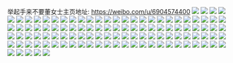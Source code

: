 举起手来不要董女士主页地址: https://weibo.com/u/6904574400 
![](https://wx4.sinaimg.cn/mw2000/007xgTdely1h8wmbfbrytj31sc2dskjm.jpg) 
![](https://wx4.sinaimg.cn/mw2000/007xgTdely1h8wmbm86o3j30n00ne4a4.jpg) 
![](https://wx4.sinaimg.cn/mw2000/007xgTdely1h8qh7sl8pjj3340340b2d.jpg) 
![](https://wx4.sinaimg.cn/mw2000/007xgTdely1h8qh7ub1bwj3340340u10.jpg) 
![](https://wx4.sinaimg.cn/mw2000/007xgTdely1h8qh7vta4dj3340340x6s.jpg) 
![](https://wx4.sinaimg.cn/mw2000/007xgTdely1h8ok5b6rsgj32c0340u0y.jpg) 
![](https://wx4.sinaimg.cn/mw2000/007xgTdely1h8ok5da8hwj32c0340hdw.jpg) 
![](https://wx4.sinaimg.cn/mw2000/007xgTdely1h8ok59gsy3j31gm1y64qp.jpg) 
![](https://wx4.sinaimg.cn/mw2000/007xgTdely1h8ok5bxevaj31sg2dx4qp.jpg) 
![](https://wx4.sinaimg.cn/mw2000/007xgTdely1h8me19sn16j316l1ksk8n.jpg) 
![](https://wx4.sinaimg.cn/mw2000/007xgTdely1h8me19el79j31o0280x6p.jpg) 
![](https://wx4.sinaimg.cn/mw2000/007xgTdely1h8me1c3xprj31o0280u0x.jpg) 
![](https://wx4.sinaimg.cn/mw2000/007xgTdely1h8me1elg9zj30tv13a43i.jpg) 
![](https://wx4.sinaimg.cn/mw2000/007xgTdely1h8kqtuk51oj31kf238u0y.jpg) 
![](https://wx4.sinaimg.cn/mw2000/007xgTdely1h7yxn5js3aj32c02bz4qq.jpg) 
![](https://wx4.sinaimg.cn/mw2000/007xgTdely1h7yxn6l1kyj30op0xgwqm.jpg) 
![](https://wx4.sinaimg.cn/mw2000/007xgTdely1h7yxnfir73j317p1hcaw1.jpg) 
![](https://wx4.sinaimg.cn/mw2000/007xgTdely1h7yxngiunyj30u00u0wp0.jpg) 
![](https://wx4.sinaimg.cn/mw2000/007xgTdely1h7wdc7wdxbj31o0280npd.jpg) 
![](https://wx4.sinaimg.cn/mw2000/007xgTdely1h7wdc8pzn8j31no27lb29.jpg) 
![](https://wx4.sinaimg.cn/mw2000/007xgTdely1h7s8sgvt0zj31yc0wi7u2.jpg) 
![](https://wx4.sinaimg.cn/mw2000/007xgTdely1h7s3odc7uvj30tl0rtgn1.jpg) 
![](https://wx4.sinaimg.cn/mw2000/007xgTdely1h7s1ynx4v5j30th0pggxq.jpg) 
![](https://wx4.sinaimg.cn/mw2000/007xgTdely1h7ph4gaklkj32c0340b2a.jpg) 
![](https://wx4.sinaimg.cn/mw2000/007xgTdely1h7ph4hosqpj30ng0cs768.jpg) 
![](https://wx4.sinaimg.cn/mw2000/007xgTdely1h7ph4l05qvj30wi1yc4gr.jpg) 
![](https://wx4.sinaimg.cn/mw2000/007xgTdely1h7njgykrqoj30ye186ak9.jpg) 
![](https://wx4.sinaimg.cn/mw2000/007xgTdely1h7njgzmljxj31hc1hc1kx.jpg) 
![](https://wx4.sinaimg.cn/mw2000/007xgTdely1h7njh0rc4nj33403404qr.jpg) 
![](https://wx4.sinaimg.cn/mw2000/007xgTdely1h7njgy592uj30s81e60yl.jpg) 
![](https://wx4.sinaimg.cn/mw2000/007xgTdely1h7njhc4v6mj30k00zktey.jpg) 
![](https://wx4.sinaimg.cn/mw2000/007xgTdely1h7njh9cv8jj30u01hctgv.jpg) 
![](https://wx4.sinaimg.cn/mw2000/007xgTdely1h7e5j0idwqj30tz0yy4fy.jpg) 
![](https://wx4.sinaimg.cn/mw2000/007xgTdely1h7aquqmxbmj32c0359tmd.jpg) 
![](https://wx4.sinaimg.cn/mw2000/007xgTdely1h78eqbr9g2j30tu0l7wnl.jpg) 
![](https://wx4.sinaimg.cn/mw2000/007xgTdely1h768wks0f1j31o02801kx.jpg) 
![](https://wx4.sinaimg.cn/mw2000/007xgTdely1h768wqryl2j31o0280agt.jpg) 
![](https://wx4.sinaimg.cn/mw2000/007xgTdely1h768wupiycj31o0280wji.jpg) 
![](https://wx4.sinaimg.cn/mw2000/007xgTdely1h768wyiselj31o02807ga.jpg) 
![](https://wx4.sinaimg.cn/mw2000/007xgTdely1h711nv7whxj30wi1yctpq.jpg) 
![](https://wx4.sinaimg.cn/mw2000/007xgTdely1h6vfcvaaayj30u00zf44n.jpg) 
![](https://wx4.sinaimg.cn/mw2000/007xgTdely1h6us50wu82j30sh1emqkj.jpg) 
![](https://wx4.sinaimg.cn/mw2000/007xgTdely1h6us52sexdj31o0281gug.jpg) 
![](https://wx4.sinaimg.cn/mw2000/007xgTdely1h6us54ujd6j31o02811ky.jpg) 
![](https://wx4.sinaimg.cn/mw2000/007xgTdely1h6tjtn87j4j324n2u70z0.jpg) 
![](https://wx4.sinaimg.cn/mw2000/007xgTdely1h6tjtpri7mj31sc2dsb2a.jpg) 
![](https://wx4.sinaimg.cn/mw2000/007xgTdely1h6r4o2ko1dj30u00bjabs.jpg) 
![](https://wx4.sinaimg.cn/mw2000/007xgTdely1h6r4o2z31fj30tp11zgvm.jpg) 
![](https://wx4.sinaimg.cn/mw2000/007xgTdely1h6nwm4oiixj31l2243npd.jpg) 
![](https://wx4.sinaimg.cn/mw2000/007xgTdely1h6nwmbwkj2j33402c04qq.jpg) 
![](https://wx4.sinaimg.cn/mw2000/007xgTdely1h6nwm6h57ej31o0280x6p.jpg) 
![](https://wx4.sinaimg.cn/mw2000/007xgTdely1h6nwmckt9cj30mt14lk76.jpg) 
![](https://wx4.sinaimg.cn/mw2000/007xgTdely1h6nwmct0mej30k00zkgmh.jpg) 
![](https://wx4.sinaimg.cn/mw2000/007xgTdely1h6nwm7rtwlj31hs1zq44l.jpg) 
![](https://wx4.sinaimg.cn/mw2000/007xgTdely1h6lm3w2g5dj30u0140tlc.jpg) 
![](https://wx4.sinaimg.cn/mw2000/007xgTdely1h6j8jyo2gaj31o0280x6p.jpg) 
![](https://wx4.sinaimg.cn/mw2000/007xgTdely1h6j8k4oqhyj333z321qv7.jpg) 
![](https://wx4.sinaimg.cn/mw2000/007xgTdely1h6gkvod60cj30u01sxqfl.jpg) 
![](https://wx4.sinaimg.cn/mw2000/007xgTdely1h6ema1znjwj30tz0miabl.jpg) 
![](https://wx4.sinaimg.cn/mw2000/007xgTdely1h67ng76afbj31nj27d1ky.jpg) 
![](https://wx4.sinaimg.cn/mw2000/007xgTdely1h67ng9a992j31mo2681ky.jpg) 
![](https://wx4.sinaimg.cn/mw2000/007xgTdely1h67fxzv79dj31g91xo1kx.jpg) 
![](https://wx4.sinaimg.cn/mw2000/007xgTdely1h67fy0xbjgj31mc25se81.jpg) 
![](https://wx4.sinaimg.cn/mw2000/007xgTdely1h66kn89i0pj30wi1yck5w.jpg) 
![](https://wx4.sinaimg.cn/mw2000/007xgTdely1h666mzvoxtj31z62onqv5.jpg) 
![](https://wx4.sinaimg.cn/mw2000/007xgTdely1h61zu9er2aj31px2wsx6p.jpg) 
![](https://wx4.sinaimg.cn/mw2000/007xgTdely1h61zuamm8zj32c13401ky.jpg) 
![](https://wx4.sinaimg.cn/mw2000/007xgTdely1h61zub74x5j33402c01kx.jpg) 
![](https://wx4.sinaimg.cn/mw2000/007xgTdely1h61zu87kc5j31o1280qv6.jpg) 
![](https://wx4.sinaimg.cn/mw2000/007xgTdely1h5xcla04psj30os183jzr.jpg) 
![](https://wx4.sinaimg.cn/mw2000/007xgTdely1h5xcl8n1k7j30u01hcmy2.jpg) 
![](https://wx4.sinaimg.cn/mw2000/007xgTdely1h5uy26zhw7j31o0280qv5.jpg) 
![](https://wx4.sinaimg.cn/mw2000/007xgTdely1h5uy28i35tj32c0340npe.jpg) 
![](https://wx4.sinaimg.cn/mw2000/007xgTdely1h5uy2ezon9j30u00mqacb.jpg) 
![](https://wx4.sinaimg.cn/mw2000/007xgTdely1h5c9j28ct1j30wi1yckjl.jpg) 
![](https://wx4.sinaimg.cn/mw2000/007xgTdely1h5alrmepetj30wi0h4t9r.jpg) 
![](https://wx4.sinaimg.cn/mw2000/007xgTdely1h4zntiqwudj30mz14vjuu.jpg) 
![](https://wx4.sinaimg.cn/mw2000/007xgTdely1h4ycyz6zgxj30wi1ycanu.jpg) 
![](https://wx4.sinaimg.cn/mw2000/007xgTdely1h4ycstvhr1j31sc2dsx6p.jpg) 
![](https://wx4.sinaimg.cn/mw2000/007xgTdely1h4p9hqqy0bj31o0280kjm.jpg) 
![](https://wx4.sinaimg.cn/mw2000/007xgTdely1h4p9hcaxvwj32c0340hdt.jpg) 
![](https://wx4.sinaimg.cn/mw2000/007xgTdely1h4epm8h8zkj30tz143dt2.jpg) 
![](https://wx4.sinaimg.cn/mw2000/007xgTdely1h48xdss1nhj30mi0u0gu2.jpg) 
![](https://wx4.sinaimg.cn/mw2000/007xgTdely1h458czba6rj30mi0nddlu.jpg) 
![](https://wx4.sinaimg.cn/mw2000/007xgTdely1h3ypb30lshj31mo2684qp.jpg) 
![](https://wx4.sinaimg.cn/mw2000/007xgTdely1h3ekuoqwl6j31o0282qv6.jpg) 
![](https://wx4.sinaimg.cn/mw2000/007xgTdely1h3ekut30m8j31o0282qv6.jpg) 
![](https://wx4.sinaimg.cn/mw2000/007xgTdely1h3ekuy0vwtj31ny2807wj.jpg) 
![](https://wx4.sinaimg.cn/mw2000/007xgTdely1h2cy3v06qkj31jr22chdt.jpg) 
![](https://wx4.sinaimg.cn/mw2000/007xgTdely1h2cy3zuu24j31mo2681ky.jpg) 
![](https://wx4.sinaimg.cn/mw2000/007xgTdely1h2cy4gy73nj31mo268u0x.jpg) 
![](https://wx4.sinaimg.cn/mw2000/007xgTdely1h2cy51xt69j31bg1ra4qp.jpg) 
![](https://wx4.sinaimg.cn/mw2000/007xgTdely1h21wc5mrunj33282aonpe.jpg) 
![](https://wx4.sinaimg.cn/mw2000/007xgTdely1h1zpwxqbrjj31yd1ydkjl.jpg) 
![](https://wx4.sinaimg.cn/mw2000/007xgTdely1h1zpx3fuhij3328324kjn.jpg) 
![](https://wx4.sinaimg.cn/mw2000/007xgTdely1h1zpx9423rj33283244qs.jpg) 
![](https://wx4.sinaimg.cn/mw2000/007xgTdely1h1zpxqm5wbj3328324qv7.jpg) 
![](https://wx4.sinaimg.cn/mw2000/007xgTdely1h1zpxbwuuxj31mo268x6p.jpg) 
![](https://wx4.sinaimg.cn/mw2000/007xgTdely1h1zpxdgesxj33282aou0x.jpg) 
![](https://wx4.sinaimg.cn/mw2000/007xgTdely1h1zpxeya6sj33282aonpd.jpg) 
![](https://wx4.sinaimg.cn/mw2000/007xgTdely1h1zpxhc8syj33282aonpe.jpg) 
![](https://wx4.sinaimg.cn/mw2000/007xgTdely1h1zpxjhdanj32ao328hdu.jpg) 
![](https://wx4.sinaimg.cn/mw2000/007xgTdely1h1xr12guosj32ao328x6p.jpg) 
![](https://wx4.sinaimg.cn/mw2000/007xgTdely1h1xr13xuprj32ao328hdu.jpg) 
![](https://wx4.sinaimg.cn/mw2000/007xgTdely1h1xpq5tmkhj32ao3287wj.jpg) 
![](https://wx4.sinaimg.cn/mw2000/007xgTdely1h1xpq6h5c1j30u01qc17a.jpg) 
![](https://wx4.sinaimg.cn/mw2000/007xgTdely1h1vgg5o9usj32ao2aonpd.jpg) 
![](https://wx4.sinaimg.cn/mw2000/007xgTdely1h1vgg6avmzj30kl0kl412.jpg) 
![](https://wx4.sinaimg.cn/mw2000/007xgTdely1h1vgg6qt9jj30po0po78v.jpg) 
